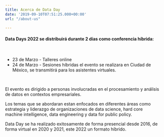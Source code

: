 ```yaml
---
title: Acerca de Data Day
date: '2019-09-10T07:51:25.000+00:00'
url: "/about-us"

---
```


#### Data Days 2022 se distribuirá durante 2 días como conferencia híbrida:

<br>

* 23 de Marzo - Talleres online
* 24 de Marzo -  Sesiones híbridas el evento se realizara en Ciudad de México, se transmitirá para los asistentes virtuales.

<br>

El evento es dirigido a personas involucradas en el procesamiento y análisis de datos en contextos empresariales.

Los temas que se abordaran estan enfocados en diferentes áreas como estrategia y liderazgo de organizaciones de data science, hard core machine intelligence, data engineering y data for public policy. 

Data Day se ha realizado exitosamente de forma presencial desde 2016, de forma virtual en 2020 y 2021, este 2022 un formato híbrido.
